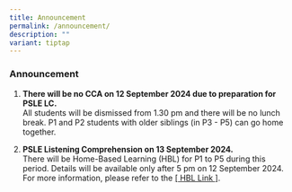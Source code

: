 ```yaml
---
title: Announcement
permalink: /announcement/
description: ""
variant: tiptap
---
```

<h3>Announcement</h3>
<ol data-tight="true" class="tight">
<li>
<p><strong>There will be no CCA on 12 September 2024 due to preparation for PSLE LC.</strong>
<br>All students will be dismissed from 1.30 pm and there will be no lunch
break. P1 and P2 students with older siblings (in P3 - P5) can go home
together.</p>
<p></p>
</li>
<li>
<p><strong>PSLE Listening Comprehension on 13 September 2024.</strong>
<br>There will be Home-Based Learning (HBL) for P1 to P5 during this period.
Details will be available only after 5 pm on 12 September 2024. For more
information, please refer to the <a href="https://www.beaconpri.moe.edu.sg/school-information/hbl/" rel="noopener nofollow" target="_blank">[ HBL Link ]</a>.</p>
</li>
</ol>
<p></p>
<p></p>
